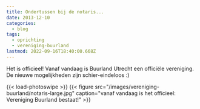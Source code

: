 ```yaml
---
title: Ondertussen bij de notaris...
date: 2013-12-10
categories:
  - blog
tags:
  - oprichting
  - vereniging-buurland
lastmod: 2022-09-16T18:40:00.668Z
---
```

Het is officieel! Vanaf vandaag is Buurland Utrecht een officiële vereniging. De nieuwe mogelijkheden zijn schier-eindeloos :)

{{< load-photoswipe >}}
{{< figure src="/images/vereniging-buurland/notaris-large.jpg" caption="vanaf vandaag is het officieel: Vereniging Buurland bestaat!" >}}